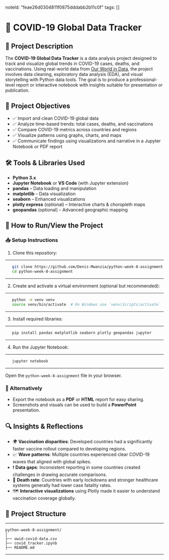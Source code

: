 
noteId: "feae26d0304811f0875dddabb2b11c0f"
tags: []

# 📝 COVID-19 Global Data Tracker

## 📌 Project Description  
The **COVID-19 Global Data Tracker** is a data analysis project designed to track and visualize global trends in COVID-19 cases, deaths, and vaccinations. Using real-world data from [Our World in Data](https://ourworldindata.org/covid-cases), the project involves data cleaning, exploratory data analysis (EDA), and visual storytelling with Python data tools. The goal is to produce a professional-level report or interactive notebook with insights suitable for presentation or publication.

## 🎯 Project Objectives  
- ✅ Import and clean COVID-19 global data  
- ✅ Analyze time-based trends: total cases, deaths, and vaccinations  
- ✅ Compare COVID-19 metrics across countries and regions  
- ✅ Visualize patterns using graphs, charts, and maps  
- ✅ Communicate findings using visualizations and narrative in a Jupyter Notebook or PDF report  

## 🛠️ Tools & Libraries Used  
- **Python 3.x**  
- **Jupyter Notebook** or **VS Code** (with Jupyter extension)  
- **pandas** – Data loading and manipulation  
- **matplotlib** – Data visualization  
- **seaborn** – Enhanced visualizations  
- **plotly express** (optional) – Interactive charts & choropleth maps  
- **geopandas** (optional) – Advanced geographic mapping  

## 🚀 How to Run/View the Project  

### 📥 Setup Instructions  
1. Clone this repository:  
---
```bash
   git clone https://github.com/Denis-Mwanzia/python-week-8-assignment.git 
   cd python-week-8-assignment  
```
---

2. Create and activate a virtual environment (optional but recommended):  
---
```bash
   python -m venv venv  
   source venv/bin/activate  # On Windows use `venv\Scripts\activate`  
```
---

3. Install required libraries:  
---
```bash
   pip install pandas matplotlib seaborn plotly geopandas jupyter  
```
---

4. Run the Jupyter Notebook:  
---
```bash
   jupyter notebook  
```
---
   Open the `python-week-8-assignment` file in your browser.  

### 📄 Alternatively  
- Export the notebook as a **PDF** or **HTML** report for easy sharing.  
- Screenshots and visuals can be used to build a **PowerPoint** presentation.

## 🔍 Insights & Reflections  
- 🌍 **Vaccination disparities**: Developed countries had a significantly faster vaccine rollout compared to developing regions.  
- 📈 **Wave patterns**: Multiple countries experienced clear COVID-19 waves that aligned with global spikes.  
- ❗ **Data gaps**: Inconsistent reporting in some countries created challenges in drawing accurate comparisons.  
- 🧪 **Death rate**: Countries with early lockdowns and stronger healthcare systems generally had lower case fatality rates.  
- 🗺️ **Interactive visualizations** using Plotly made it easier to understand vaccination coverage globally.

## 📁 Project Structure  
---
```
python-week-8-assignment/
│
├── owid-covid-data.csv
├── covid_tracker.ipynb
├── README.md
```
---
